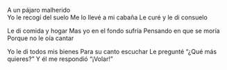 A un pájaro malherido                                                                      
Yo le recogí del suelo
Me lo llevé a mi cabaña
Le curé y le di consuelo

Le di comida y hogar
Mas yo en el fondo sufría
Pensando en que se moría
Porque no le oía cantar

Yo le di todos mis bienes
Para su canto escuchar
Le pregunté “¿Qué más quieres?”
Y él me respondió “¡Volar!”                                                                                                                                                                                                           